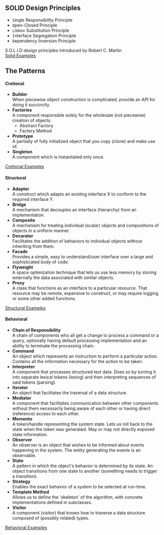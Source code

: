 ## SOLID Design Principles
 
- `S`ingle Responsibility Principle
- `O`pen-Closed Principle
- `L`iskov Substitution Principle
- `I`nterface Segregation Principle
- `D`ependency Inversion Principle

S.O.L.I.D design principles introduced by Robert C. Martin
<br> [Solid Examples](./SolidExamples)
  
## The Patterns 
#### Cretional
- **Builder** <br> When piecewise object construction is complicated, provide an API for doing it succinctly.
- **Factories** <br> A component responsible solely for the wholesale (not piecewise) creation of objects.
    - Abstract Factory
    - Factory Method
- **Prototype** <br> A partially of fully initialized object that you copy (clone) and make use of. 
- **Singleton** <br> A component which is instantiated only once.

[Cretional Examples](./CreationalExamples)

#### Structural
- **Adapter** <br> A construct which adapts an existing interface X to conform to the required interface Y.
- **Bridge** <br> A mechanism that decouples an interface (hierarchy) from an implementation.
- **Composite** <br> A mechanism for treating individual (scalar) objects and compositions of objects in a uniform manner.
- **Decarator** <br> Facilitates the addition of behaviors to individual objects without inheriting from them.
- **Facade** <br> Provides a simple, easy to understand/user interface over a large and sophisticated body of code.
- **Flyweight** <br> A space optimization technique that lets us use less memory by storing externally the data associated with similar objects.
- **Proxy** <br> A class that functions as an interface to a particular resource. That resource may be remote, expensive to construct, or may require logging or some other added functions.

[Structural Examples](./StructuralExamples)

#### Behavioral
- **Chain of Responsibility** <br> A chain of components who all get a change to process a command or a query, optionally having default processing implementation and an ability to terminate the processing chain.
- **Command** <br> An object which represents an instruction to perform a particular action. Contains all the information necessary for the action to be taken.
- **Interpreter** <br> A component that processes structured text data. Does so by turning it into separate lexical tokens (lexing) and then interpreting sequences of said tokens (parsing).
- **Iterator** <br> An object that facilitates the traversal of a data structure.
- **Mediator** <br> A component that facilitates communication between other components without them necessarily being aware of each other or having direct (reference) access to each other.
- **Memento** <br> A token/handle representing the system state. Lets us roll back to the state when the token was generated. May or may not directly exposed state information.
- **Observer** <br> An observer is an object that wishes to be informed about events happening in the system. The entity generating the events is an observable.
- **State** <br> A pattern in which the object's behavior is determined by its state. An object transitions from one state to another (something needs to trigger a transition).
- **Strategy** <br> Enables the exact behavior of a system to be selected at run-time.
- **Template Method** <br> Allows us to define the 'skeleton' of the algorithm, with concrete implementations defined in subclasses.
- **Visitor** <br> A component (visitor) that knows how to traverse a data structure composed of (possibly related) types.

[Behavioral Examples](./BehavioralExamples)
